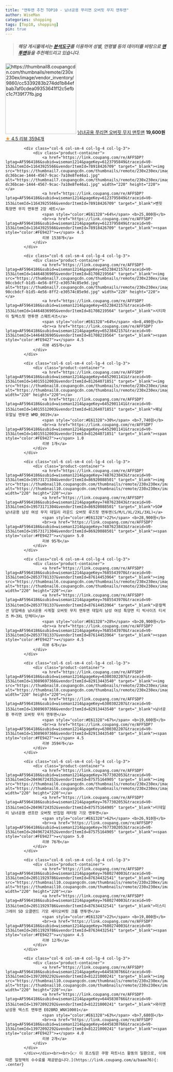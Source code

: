 ```yaml
---
title: "맨투맨 추천 TOP10 - 남녀공용 쭈리면 오버핏 무지 맨투맨"
author: WiseMan
categories: shopping
tags: [Top10, shopping]
pin: true
---
```


> ##### 해당 게시물에서는 [**분석도구**](https://itemscout.io/)를 이용하여 **성별**, **연령별** 등의 데이터를 바탕으로 [**맨투맨**](https://link.coupang.com/a/baae76)들을 추천해드리고 있습니다.
<div class="container"><div class="row">
            <div class="col-6 col-sm-4 col-lg-4 col-lg-3">
                <div class="product-container">
                    <a href="https://link.coupang.com/re/AFFSDP?lptag=AF5964186&subid=wiseman1214&pageKey=6300302207&traceid=V0-153&itemId=13089697366&vendorItemId=82913443540" target="_blank"><img src="https://thumbnail8.coupangcdn.com/thumbnails/remote/230x230ex/image/vendor_inventory/9860/cc5339283b274dd1b84efbab7af0cdea09353641f12c5efbc1c7f39f77fb.jpg" alt="https://thumbnail8.coupangcdn.com/thumbnails/remote/230x230ex/image/vendor_inventory/9860/cc5339283b274dd1b84efbab7af0cdea09353641f12c5efbc1c7f39f77fb.jpg" width="220" height="220"></a>
                    <a href="https://link.coupang.com/re/AFFSDP?lptag=AF5964186&subid=wiseman1214&pageKey=6300302207&traceid=V0-153&itemId=13089697366&vendorItemId=82913443540" target="_blank">남녀공용 쭈리면 오버핏 무지 맨투맨</a>
                    <span style="color:#E61328"></span> <b>19,600원</b>
                    <br><a href="https://link.coupang.com/re/AFFSDP?lptag=AF5964186&subid=wiseman1214&pageKey=6300302207&traceid=V0-153&itemId=13089697366&vendorItemId=82913443540" target="_blank"><span style="color:#FE9427">★</span> 4.5
                    리뷰 3594개</a>
                </div>
            </div>
            
            <div class="col-6 col-sm-4 col-lg-4 col-lg-3">
                <div class="product-container">
                    <a href="https://link.coupang.com/re/AFFSDP?lptag=AF5964186&subid=wiseman1214&pageKey=6123795849&traceid=V0-153&itemId=11643925566&vendorItemId=78918426709" target="_blank"><img src="https://thumbnail7.coupangcdn.com/thumbnails/remote/230x230ex/image/retail/images/10891329474206826-dc36bcae-1444-4567-9cac-7a10e8fe46a1.jpg" alt="https://thumbnail7.coupangcdn.com/thumbnails/remote/230x230ex/image/retail/images/10891329474206826-dc36bcae-1444-4567-9cac-7a10e8fe46a1.jpg" width="220" height="220"></a>
                    <a href="https://link.coupang.com/re/AFFSDP?lptag=AF5964186&subid=wiseman1214&pageKey=6123795849&traceid=V0-153&itemId=11643925566&vendorItemId=78918426709" target="_blank">벤힛 특양면 무지 맨투맨 2장 세트</a>
                    <span style="color:#E61328">64%</span> <b>25,800원</b>
                    <br><a href="https://link.coupang.com/re/AFFSDP?lptag=AF5964186&subid=wiseman1214&pageKey=6123795849&traceid=V0-153&itemId=11643925566&vendorItemId=78918426709" target="_blank"><span style="color:#FE9427">★</span> 4.5
                    리뷰 1538개</a>
                </div>
            </div>
            
            <div class="col-6 col-sm-4 col-lg-4 col-lg-3">
                <div class="product-container">
                    <a href="https://link.coupang.com/re/AFFSDP?lptag=AF5964186&subid=wiseman1214&pageKey=6523842157&traceid=V0-153&itemId=14464836905&vendorItemId=81708219564" target="_blank"><img src="https://thumbnail7.coupangcdn.com/thumbnails/remote/230x230ex/image/retail/images/9202628134391914-98ccbdcf-b1d5-4e56-8ff2-e30574c85e9d.jpg" alt="https://thumbnail7.coupangcdn.com/thumbnails/remote/230x230ex/image/retail/images/9202628134391914-98ccbdcf-b1d5-4e56-8ff2-e30574c85e9d.jpg" width="220" height="220"></a>
                    <a href="https://link.coupang.com/re/AFFSDP?lptag=AF5964186&subid=wiseman1214&pageKey=6523842157&traceid=V0-153&itemId=14464836905&vendorItemId=81708219564" target="_blank">시티파이 릴렉스핏 맨투맨 스웨트셔츠</a>
                    <span style="color:#E61328">64%</span> <b>8,490원</b>
                    <br><a href="https://link.coupang.com/re/AFFSDP?lptag=AF5964186&subid=wiseman1214&pageKey=6523842157&traceid=V0-153&itemId=14464836905&vendorItemId=81708219564" target="_blank"><span style="color:#FE9427">★</span> 4.5
                    리뷰 455개</a>
                </div>
            </div>
            
            <div class="col-6 col-sm-4 col-lg-4 col-lg-3">
                <div class="product-container">
                    <a href="https://link.coupang.com/re/AFFSDP?lptag=AF5964186&subid=wiseman1214&pageKey=6452901141&traceid=V0-153&itemId=14015512003&vendorItemId=81264071851" target="_blank"><img src="https://thumbnail8.coupangcdn.com/thumbnails/remote/230x230ex/image/rs_quotation_api/2xeobtgx/d3b7416a547c4b25a9c9d79d0a04e407.jpg" alt="https://thumbnail8.coupangcdn.com/thumbnails/remote/230x230ex/image/rs_quotation_api/2xeobtgx/d3b7416a547c4b25a9c9d79d0a04e407.jpg" width="220" height="220"></a>
                    <a href="https://link.coupang.com/re/AFFSDP?lptag=AF5964186&subid=wiseman1214&pageKey=6452901141&traceid=V0-153&itemId=14015512003&vendorItemId=81264071851" target="_blank">웨닐 유얼닐 맨투맨 WMD_0019</a>
                    <span style="color:#E61328">30%</span> <b>7,740원</b>
                    <br><a href="https://link.coupang.com/re/AFFSDP?lptag=AF5964186&subid=wiseman1214&pageKey=6452901141&traceid=V0-153&itemId=14015512003&vendorItemId=81264071851" target="_blank"><span style="color:#FE9427">★</span> 1.0
                    리뷰 1개</a>
                </div>
            </div>
            
            <div class="col-6 col-sm-4 col-lg-4 col-lg-3">
                <div class="product-container">
                    <a href="https://link.coupang.com/re/AFFSDP?lptag=AF5964186&subid=wiseman1214&pageKey=7487623843&traceid=V0-153&itemId=19573171304&vendorItemId=86920088501" target="_blank"><img src="https://thumbnail10.coupangcdn.com/thumbnails/remote/230x230ex/image/vendor_inventory/08e6/b742c7fd0e9b880c464543e63c6bf0daaa7038de0fc8465a1af19a7c06b2.jpg" alt="https://thumbnail10.coupangcdn.com/thumbnails/remote/230x230ex/image/vendor_inventory/08e6/b742c7fd0e9b880c464543e63c6bf0daaa7038de0fc8465a1af19a7c06b2.jpg" width="220" height="220"></a>
                    <a href="https://link.coupang.com/re/AFFSDP?lptag=AF5964186&subid=wiseman1214&pageKey=7487623843&traceid=V0-153&itemId=19573171304&vendorItemId=86920088501" target="_blank">SO# 남녀공용 남성 여성 무지 데일리 라운드 오버핏 루즈핏 맨투맨(S/M/L/XL/2XL/3XL)</a>
                    <span style="color:#E61328">22%</span> <b>28,900원</b>
                    <br><a href="https://link.coupang.com/re/AFFSDP?lptag=AF5964186&subid=wiseman1214&pageKey=7487623843&traceid=V0-153&itemId=19573171304&vendorItemId=86920088501" target="_blank"><span style="color:#FE9427">★</span> 5.0
                    리뷰 95개</a>
                </div>
            </div>
            
            <div class="col-6 col-sm-4 col-lg-4 col-lg-3">
                <div class="product-container">
                    <a href="https://link.coupang.com/re/AFFSDP?lptag=AF5964186&subid=wiseman1214&pageKey=7685543970&traceid=V0-153&itemId=20537781337&vendorItemId=87614453964" target="_blank"><img src="https://thumbnail6.coupangcdn.com/thumbnails/remote/230x230ex/image/vendor_inventory/b2d3/ec445d053b36408a3dd244aa808a6c9b8d8fef3ec79e98b3a5046f376805.jpg" alt="https://thumbnail6.coupangcdn.com/thumbnails/remote/230x230ex/image/vendor_inventory/b2d3/ec445d053b36408a3dd244aa808a6c9b8d8fef3ec79e98b3a5046f376805.jpg" width="220" height="220"></a>
                    <a href="https://link.coupang.com/re/AFFSDP?lptag=AF5964186&subid=wiseman1214&pageKey=7685543970&traceid=V0-153&itemId=20537781337&vendorItemId=87614453964" target="_blank">문컬렉션 당일배송 남녀공용 사계절 오버핏 무지 맨투맨 데일리 남성 여성 특양면 티 빅사이즈 티셔츠 M~3XL 단체티</a>
                    <span style="color:#E61328">28%</span> <b>20,900원</b>
                    <br><a href="https://link.coupang.com/re/AFFSDP?lptag=AF5964186&subid=wiseman1214&pageKey=7685543970&traceid=V0-153&itemId=20537781337&vendorItemId=87614453964" target="_blank"><span style="color:#FE9427">★</span> 4.5
                    리뷰 6개</a>
                </div>
            </div>
            
            <div class="col-6 col-sm-4 col-lg-4 col-lg-3">
                <div class="product-container">
                    <a href="https://link.coupang.com/re/AFFSDP?lptag=AF5964186&subid=wiseman1214&pageKey=6300302207&traceid=V0-153&itemId=13089697366&vendorItemId=82913443540" target="_blank"><img src="https://thumbnail8.coupangcdn.com/thumbnails/remote/230x230ex/image/vendor_inventory/9860/cc5339283b274dd1b84efbab7af0cdea09353641f12c5efbc1c7f39f77fb.jpg" alt="https://thumbnail8.coupangcdn.com/thumbnails/remote/230x230ex/image/vendor_inventory/9860/cc5339283b274dd1b84efbab7af0cdea09353641f12c5efbc1c7f39f77fb.jpg" width="220" height="220"></a>
                    <a href="https://link.coupang.com/re/AFFSDP?lptag=AF5964186&subid=wiseman1214&pageKey=6300302207&traceid=V0-153&itemId=13089697366&vendorItemId=82913443540" target="_blank">남녀공용 쭈리면 오버핏 무지 맨투맨</a>
                    <span style="color:#E61328">67%</span> <b>19,600원</b>
                    <br><a href="https://link.coupang.com/re/AFFSDP?lptag=AF5964186&subid=wiseman1214&pageKey=6300302207&traceid=V0-153&itemId=13089697366&vendorItemId=82913443540" target="_blank"><span style="color:#FE9427">★</span> 4.5
                    리뷰 3594개</a>
                </div>
            </div>
            
            <div class="col-6 col-sm-4 col-lg-4 col-lg-3">
                <div class="product-container">
                    <a href="https://link.coupang.com/re/AFFSDP?lptag=AF5964186&subid=wiseman1214&pageKey=7677302053&traceid=V0-153&itemId=20496724352&vendorItemId=87575164905" target="_blank"><img src="https://thumbnail6.coupangcdn.com/thumbnails/remote/230x230ex/image/vendor_inventory/ed93/94dc8fb65f970f00b5d38d304e8b5aa5f2c8489abe35603376a28b6a4859.jpg" alt="https://thumbnail6.coupangcdn.com/thumbnails/remote/230x230ex/image/vendor_inventory/ed93/94dc8fb65f970f00b5d38d304e8b5aa5f2c8489abe35603376a28b6a4859.jpg" width="220" height="220"></a>
                    <a href="https://link.coupang.com/re/AFFSDP?lptag=AF5964186&subid=wiseman1214&pageKey=7677302053&traceid=V0-153&itemId=20496724352&vendorItemId=87575164905" target="_blank">티데일리 남녀공용 샌프란 오버핏 반집업 레터링 기모 맨투맨</a>
                    <span style="color:#E61328">62%</span> <b>26,910원</b>
                    <br><a href="https://link.coupang.com/re/AFFSDP?lptag=AF5964186&subid=wiseman1214&pageKey=7677302053&traceid=V0-153&itemId=20496724352&vendorItemId=87575164905" target="_blank"><span style="color:#FE9427">★</span> 5.0
                    리뷰 76개</a>
                </div>
            </div>
            
            <div class="col-6 col-sm-4 col-lg-4 col-lg-3">
                <div class="product-container">
                    <a href="https://link.coupang.com/re/AFFSDP?lptag=AF5964186&subid=wiseman1214&pageKey=7680274003&traceid=V0-153&itemId=20511929786&vendorItemId=87634432541" target="_blank"><img src="https://thumbnail10.coupangcdn.com/thumbnails/remote/230x230ex/image/vendor_inventory/8e60/df0bd74e7681ab8d1e9cc6b8d4ee7e741832486d36522307f19c10f1870d.jpg" alt="https://thumbnail10.coupangcdn.com/thumbnails/remote/230x230ex/image/vendor_inventory/8e60/df0bd74e7681ab8d1e9cc6b8d4ee7e741832486d36522307f19c10f1870d.jpg" width="220" height="220"></a>
                    <a href="https://link.coupang.com/re/AFFSDP?lptag=AF5964186&subid=wiseman1214&pageKey=7680274003&traceid=V0-153&itemId=20511929786&vendorItemId=87634432541" target="_blank">미스티그레이 SD 오클랜드 기모 세미오버핏 크롭 맨투맨</a>
                    <span style="color:#E61328">22%</span> <b>19,800원</b>
                    <br><a href="https://link.coupang.com/re/AFFSDP?lptag=AF5964186&subid=wiseman1214&pageKey=7680274003&traceid=V0-153&itemId=20511929786&vendorItemId=87634432541" target="_blank"><span style="color:#FE9427">★</span> 4.5
                    리뷰 12개</a>
                </div>
            </div>
            
            <div class="col-6 col-sm-4 col-lg-4 col-lg-3">
                <div class="product-container">
                    <a href="https://link.coupang.com/re/AFFSDP?lptag=AF5964186&subid=wiseman1214&pageKey=6445830766&traceid=V0-153&itemId=13972092292&vendorItemId=81221000241" target="_blank"><img src="https://thumbnail10.coupangcdn.com/thumbnails/remote/230x230ex/image/rs_quotation_api/lcpf329b/5e3782fd3c3b4e6f8d10f676652707d4.jpg" alt="https://thumbnail10.coupangcdn.com/thumbnails/remote/230x230ex/image/rs_quotation_api/lcpf329b/5e3782fd3c3b4e6f8d10f676652707d4.jpg" width="220" height="220"></a>
                    <a href="https://link.coupang.com/re/AFFSDP?lptag=AF5964186&subid=wiseman1214&pageKey=6445830766&traceid=V0-153&itemId=13972092292&vendorItemId=81221000241" target="_blank">와이엔 남성용 텍스트 맨투맨 E02BRD_WNX10001</a>
                    <span style="color:#E61328">63%</span> <b>7,680원</b>
                    <br><a href="https://link.coupang.com/re/AFFSDP?lptag=AF5964186&subid=wiseman1214&pageKey=6445830766&traceid=V0-153&itemId=13972092292&vendorItemId=81221000241" target="_blank"><span style="color:#FE9427">★</span> 4.0
                    리뷰 2개</a>
                </div>
            </div>
            </div></div><br><br>[👉 이 포스팅은 쿠팡 파트너스 활동의 일환으로, 이에 따른 일정액의 수수료를 제공받습니다.](https://link.coupang.com/a/baae76){: .center}